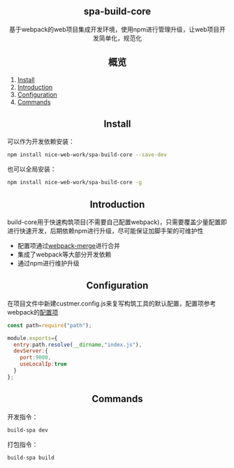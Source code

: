 <h2 align="center">spa-build-core</h2>

<div align="center">基于webpack的web项目集成开发环境，使用npm进行管理升级，让web项目开发简单化，规范化</div>

<h2 align="center">概览</h2>

1. [Install](#Install)
2. [Introduction](#Introduction)
3. [Configuration](#Configuration)
4. [Commands](#Commands)

<h2 align="center">Install</h2>

可以作为开发依赖安装：

```bash
npm install nice-web-work/spa-build-core --save-dev
```

也可以全局安装：

```bash
npm install nice-web-work/spa-build-core -g
```



<h2 align="center">Introduction</h2>



build-core用于快速构筑项目(不需要自己配置webpack)，只需要覆盖少量配置即进行快速开发，后期依赖npm进行升级，尽可能保证加脚手架的可维护性

- 配置项通过[webpack-merge](https://www.npmjs.com/package/webpack-merge)进行合并
- 集成了webpack等大部分开发依赖
- 通过npm进行维护升级

<h2 align="center">Configuration</h2>

在项目文件中新建custmer.config.js来复写构筑工具的默认配置，配置项参考webpack的[配置项](https://www.webpackjs.com/configuration/)

```javascript
const path=require("path");

module.exports={
  entry:path.resolve(__dirname,"index.js"),
  devServer:{
    port:9000,
    useLocalIp:true
  }
};
```

<h2 align="center">Commands</h2>

开发指令：

```bash
build-spa dev
```

打包指令：

``` bash
build-spa build
```

